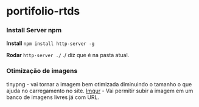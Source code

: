 # portifolio-rtds
 
### Install Server npm

**Install**
`npm install http-server -g`

**Rodar**
`http-server ./` ./ diz que é na pasta atual.

### Otimização de imagens
tinypng - vai tornar a imagem bem otimizada diminuindo o tamanho o que ajuda no carregamento no site.
[Imgur](https://imgur.com/) - Vai permitir subir a imagem em um banco de imagens livres já com URL.
